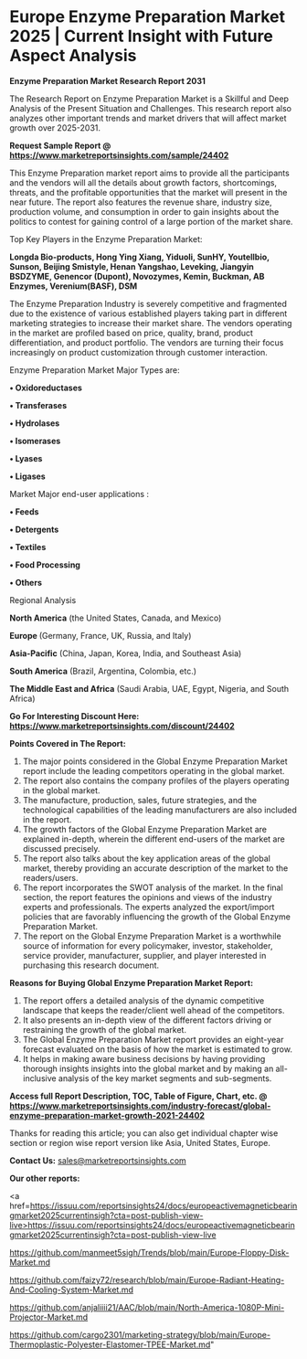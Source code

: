 # Europe Enzyme Preparation Market 2025 | Current Insight with Future Aspect Analysis

<strong>Enzyme Preparation Market Research Report 2031</strong>

The Research Report on Enzyme Preparation Market is a Skillful and Deep Analysis of the Present Situation and Challenges. This research report also analyzes other important trends and market drivers that will affect market growth over 2025-2031.

<strong>Request Sample Report @ <a href=https://www.marketreportsinsights.com/sample/24402>https://www.marketreportsinsights.com/sample/24402</a></strong>

This Enzyme Preparation market report aims to provide all the participants and the vendors will all the details about growth factors, shortcomings, threats, and the profitable opportunities that the market will present in the near future. The report also features the revenue share, industry size, production volume, and consumption in order to gain insights about the politics to contest for gaining control of a large portion of the market share.

Top Key Players in the Enzyme Preparation Market:

<strong>Longda Bio-products, Hong Ying Xiang, Yiduoli, SunHY, Youtellbio, Sunson, Beijing Smistyle, Henan Yangshao, Leveking, Jiangyin BSDZYME, Genencor (Dupont), Novozymes, Kemin, Buckman, AB Enzymes, Verenium(BASF), DSM</strong>

The Enzyme Preparation Industry is severely competitive and fragmented due to the existence of various established players taking part in different marketing strategies to increase their market share. The vendors operating in the market are profiled based on price, quality, brand, product differentiation, and product portfolio. The vendors are turning their focus increasingly on product customization through customer interaction.

Enzyme Preparation Market Major Types are:

<strong>• Oxidoreductases

• Transferases

• Hydrolases

• Isomerases

• Lyases

• Ligases</strong>

Market Major end-user applications :

<strong>• Feeds

• Detergents

• Textiles

• Food Processing

• Others</strong>

Regional Analysis

</u><strong><b>North America</b></strong> (the United States, Canada, and Mexico)

<strong><b>Europe </b></strong>(Germany, France, UK, Russia, and Italy)

<strong><b>Asia-Pacific</b></strong> (China, Japan, Korea, India, and Southeast Asia)

<strong><b>South America</b></strong> (Brazil, Argentina, Colombia, etc.)

<strong><b>The Middle East and Africa</b></strong> (Saudi Arabia, UAE, Egypt, Nigeria, and South Africa)

<strong>Go For Interesting Discount Here: <a href=https://www.marketreportsinsights.com/discount/24402>https://www.marketreportsinsights.com/discount/24402</a></strong>

<strong>Points Covered in The Report:</strong>
<ol>
  <li>The major points considered in the Global Enzyme Preparation Market report include the leading competitors operating in the global market.</li>
  <li>The report also contains the company profiles of the players operating in the global market.</li>
  <li>The manufacture, production, sales, future strategies, and the technological capabilities of the leading manufacturers are also included in the report.</li>
  <li>The growth factors of the Global Enzyme Preparation Market are explained in-depth, wherein the different end-users of the market are discussed precisely.</li>
  <li>The report also talks about the key application areas of the global market, thereby providing an accurate description of the market to the readers/users.</li>
  <li>The report incorporates the SWOT analysis of the market. In the final section, the report features the opinions and views of the industry experts and professionals. The experts analyzed the export/import policies that are favorably influencing the growth of the Global Enzyme Preparation Market.</li>
  <li>The report on the Global Enzyme Preparation Market is a worthwhile source of information for every policymaker, investor, stakeholder, service provider, manufacturer, supplier, and player interested in purchasing this research document.</li>
</ol>
<strong>Reasons for Buying Global Enzyme Preparation Market Report:</strong>

<ol>
  <li>The report offers a detailed analysis of the dynamic competitive landscape that keeps the reader/client well ahead of the competitors.</li>
  <li>It also presents an in-depth view of the different factors driving or restraining the growth of the global market.</li>
  <li>The Global Enzyme Preparation Market report provides an eight-year forecast evaluated on the basis of how the market is estimated to grow.</li>
  <li>It helps in making aware business decisions by having providing thorough insights insights into the global market and by making an all-inclusive analysis of the key market segments and sub-segments.</li>
</ol>
<strong>Access full Report Description, TOC, Table of Figure, Chart, etc. @ <a href=https://www.marketreportsinsights.com/industry-forecast/global-enzyme-preparation-market-growth-2021-24402>https://www.marketreportsinsights.com/industry-forecast/global-enzyme-preparation-market-growth-2021-24402</a></strong>


Thanks for reading this article; you can also get individual chapter wise section or region wise report version like Asia, United States, Europe.

<strong>Contact Us:</strong>
sales@marketreportsinsights.com

<strong>Our other reports:</strong>

<a href=https://issuu.com/reportsinsights24/docs/europeactivemagneticbearingmarket2025currentinsigh?cta=post-publish-view-live>https://issuu.com/reportsinsights24/docs/europeactivemagneticbearingmarket2025currentinsigh?cta=post-publish-view-live</a>

<a href=https://github.com/manmeet5sigh/Trends/blob/main/Europe-Floppy-Disk-Market.md>https://github.com/manmeet5sigh/Trends/blob/main/Europe-Floppy-Disk-Market.md</a>

<a href=https://github.com/faizy72/research/blob/main/Europe-Radiant-Heating-And-Cooling-System-Market.md>https://github.com/faizy72/research/blob/main/Europe-Radiant-Heating-And-Cooling-System-Market.md</a>

<a href=https://github.com/anjaliiii21/AAC/blob/main/North-America-1080P-Mini-Projector-Market.md>https://github.com/anjaliiii21/AAC/blob/main/North-America-1080P-Mini-Projector-Market.md</a>

<a href=https://github.com/cargo2301/marketing-strategy/blob/main/Europe-Thermoplastic-Polyester-Elastomer-TPEE-Market.md>https://github.com/cargo2301/marketing-strategy/blob/main/Europe-Thermoplastic-Polyester-Elastomer-TPEE-Market.md</a>"

